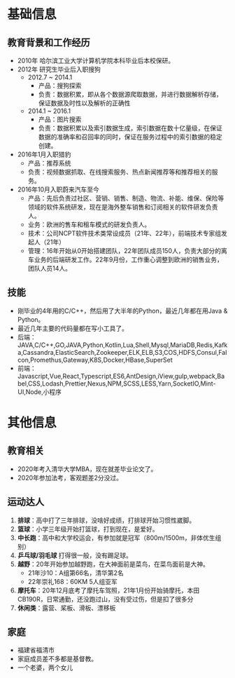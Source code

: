 # 基础信息
## 教育背景和工作经历
-   2010年 哈尔滨工业大学计算机学院本科毕业后本校保研。  
-   2012年 研究生毕业后入职搜狗  
	-   2012.7 ~ 2014.1  
		-   产品：搜狗探索  
		-   负责：数据积累，即从各个数据源爬取数据，并进行数据解析存储，保证数据及时性以及解析的正确性  
	-   2014.1 ~ 2016.1  
		-   产品：图片搜索  
		-   负责：数据积累以及索引数据生成，索引数据在数十亿量级，在保证数据的准确率和召回率的同时，保证在服务过程中的索引数据的稳定创建。  
-   2016年1月入职猎豹  
	-   产品：推荐系统  
	-   负责：视频数据抓取、在线搜索服务、热点新闻推荐等和推荐相关的服务。
-   2016年10月入职蔚来汽车至今  
	-   产品：先后负责过社区、营销、销售、制造、物流、补能、维保、保险等领域的软件系统研发，现在是海外整车销售和订阅相关的软件研发负责人。  
	-   业务：欧洲的售车和租车模式的研发负责人。
	-   技术：公司NCPT软件技术类常设成员（21年、22年），前端技术专家组发起人（21年）
	-   管理：16年开始从0开始搭建团队，22年团队成员150人，负责大部分的离车业务的后端研发工作。22年9月份，工作重心调整到欧洲的销售业务，团队人员14人。

## 技能
- 刚毕业的4年用的C/C++，然后用了大半年的Python，最近几年都在用Java & Python。
- 最近几年主要的代码量都在写小工具了。
- 后端：JAVA,C/C++,GO,JAVA,Python,Kotlin,Lua,Shell,Mysql,MariaDB,Redis,Kafka,Cassandra,ElasticSearch,Zookeeper,ELK,ELB,S3,COS,HDFS,Consul,Falcon,Promethus,Gateway,K8S,Docker,HBase,SuperSet
- 前端：Javascript,Vue,React,Typescript,ES6,AntDesign,iView,gulp,webpack,Babel,CSS,Lodash,Prettier,Nexus,NPM,SCSS,LESS,Yarn,SocketIO,Mint-UI,Node,小程序

# 其他信息
## 教育相关
- 2020年考入清华大学MBA，现在就差毕业论文了。
- 2020年参加法考，客观题差2分没过。
## 运动达人
1.  **排球**：高中打了三年排球，没啥好成绩，打排球开始习惯性崴脚。
2.  **篮球**：小学三年级开始打篮球，打到现在，是爱好。
3.  **中长跑**：高中和大学校运会，有参加就是冠军（800m/1500m，非体优生组别）
4.  **乒乓球/羽毛球** 打得很一般，没有踢足球。
5.  **越野**：20年开始参加越野跑，在大神面前是菜鸟，在菜鸟面前是大神。
	- 21年沙10：A组第66名，清华第2名
	- 22年崇礼168：60KM 5人组亚军
6.  **摩托车**：20年12月底考了摩托车驾照，21年1月份开始骑摩托，本田CB190R，日常通勤，还没跑过山，没有受过伤，但是扣了很多分
7. **休闲类**：露营、桨板、滑板、漂移板
## 家庭
- 福建省福清市
- 家庭成员差不多都是基督教。
- 一个老婆，两个女儿


